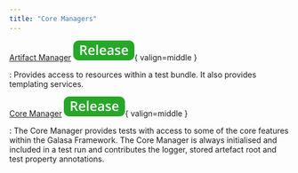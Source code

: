```yaml
---
title: "Core Managers"
---
```


[Artifact Manager](./artifact-manager.md) ![release](../../../assets/images/tags/release.svg){ valign=middle }

:   Provides access to resources within a test bundle. It also provides templating services.


[Core Manager](./core-manager.md) ![release](../../../assets/images/tags/release.svg){ valign=middle }

:   The Core Manager provides tests with access to some of the core features within the Galasa Framework.
    The Core Manager is always initialised and included in a test run and contributes the logger, stored artefact root and test property annotations.

